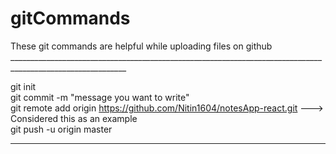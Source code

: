 # gitCommands                                                                                                                                                                                  
These git commands are helpful while uploading files on github                                                                                                                      ___________________________________________________________________________________________________________ 

git init  
git commit -m "message you want to write"               
git remote add origin https://github.com/Nitin1604/notesApp-react.git ---> Considered this as an example  
git push -u origin master    
____________________________________________________________________________________________________________
